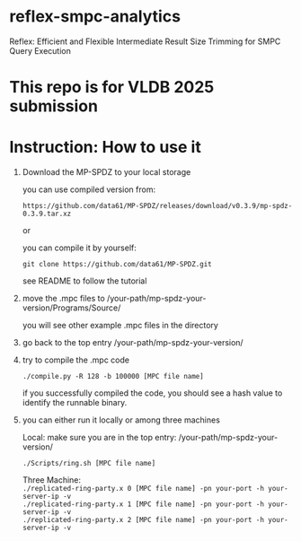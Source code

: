 # reflex-smpc-analytics
Reflex: Efficient and Flexible Intermediate Result Size Trimming for SMPC Query Execution


# This repo is for VLDB 2025 submission


# Instruction: How to use it

1. Download the MP-SPDZ to your local storage

    you can use compiled version from: 

    `https://github.com/data61/MP-SPDZ/releases/download/v0.3.9/mp-spdz-0.3.9.tar.xz`

    or

    you can compile it by yourself: 

    `git clone https://github.com/data61/MP-SPDZ.git`

    see README to follow the tutorial

2. move the .mpc files to /your-path/mp-spdz-your-version/Programs/Source/

    you will see other example .mpc files in the directory

3. go back to the top entry /your-path/mp-spdz-your-version/

4. try to compile the .mpc code

    `./compile.py -R 128 -b 100000 [MPC file name]`

    if you successfully compiled the code, you should see a hash value to identify the runnable binary.

5. you can either run it locally or among three machines

    Local: make sure you are in the top entry: /your-path/mp-spdz-your-version/

    `./Scripts/ring.sh [MPC file name]`


    Three Machine:  
    `./replicated-ring-party.x 0 [MPC file name] -pn your-port -h your-server-ip -v` \
    `./replicated-ring-party.x 1 [MPC file name] -pn your-port -h your-server-ip -v` \
    `./replicated-ring-party.x 2 [MPC file name] -pn your-port -h your-server-ip -v` 

